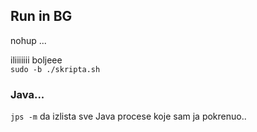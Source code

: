 


## Run in BG

nohup ...

iliiiiiii boljeee  
`sudo -b ./skripta.sh`


### Java...
`jps -m` da izlista sve Java procese koje sam ja pokrenuo..

